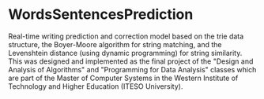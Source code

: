 # WordsSentencesPrediction
Real-time writing prediction and correction model based on the trie data structure, the Boyer-Moore algorithm for string matching, and the Levenshtein distance (using dynamic programming) for string similarity.  This was designed and implemented as the final project of the "Design and Analysis of Algorithms" and "Programming for Data Analysis" classes which are part of the Master of Computer Systems in the Western Institute of Technology and Higher Education (ITESO University).
